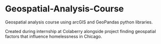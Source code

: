 # Geospatial-Analysis-Course
Geospatial analysis course using arcGIS and GeoPandas python libraries.

Created during internship at Colaberry alongside project finding geospatial factors that influence homelessness in Chicago.
